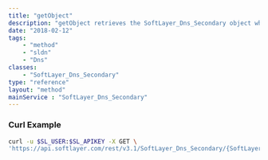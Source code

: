 ```yaml
---
title: "getObject"
description: "getObject retrieves the SoftLayer_Dns_Secondary object whose ID number corresponds to the ID number of the init paramater passed to the SoftLayer_Dns_Secondary service. You can only retrieve a secondary DNS record that is assigned to your SoftLayer customer account. "
date: "2018-02-12"
tags:
    - "method"
    - "sldn"
    - "Dns"
classes:
    - "SoftLayer_Dns_Secondary"
type: "reference"
layout: "method"
mainService : "SoftLayer_Dns_Secondary"
---
```


### Curl Example
```bash
curl -u $SL_USER:$SL_APIKEY -X GET \
'https://api.softlayer.com/rest/v3.1/SoftLayer_Dns_Secondary/{SoftLayer_Dns_SecondaryID}/getObject'
```
